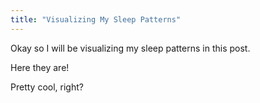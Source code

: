 ```yaml
---
title: "Visualizing My Sleep Patterns"
---
```

Okay so I will be visualizing my sleep patterns in this post.
<!--more-->

Here they are!

<script src="http://d3js.org/d3.v4.min.js"></script>
<script src="http://dimplejs.org/dist/dimple.v2.3.0.min.js"></script>
<div id="chartContainer"></div>
<script type="text/javascript">
    // based on this post
    // https://hackernoon.com/visualizing-data-in-javascript-with-d3-js-and-dimple-7395681c4b74
    var svg = dimple.newSvg("#chartContainer", 600, 400);
    d3.csv("/static/content/2018/sleep_data.csv", function(data) {
        var chart = new dimple.chart(svg, data);
        chart.addCategoryAxis("x", "date");
        chart.addMeasureAxis("y", "time");
        chart.addSeries("test", dimple.plot.bar);
        chart.draw();
    });
</script>

Pretty cool, right?
